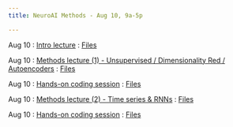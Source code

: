 ```yaml
---
title: NeuroAI Methods - Aug 10, 9a-5p

---
```


Aug 10
: [Intro lecture](#)
  : [Files](#)

Aug 10
: [Methods lecture (1) - Unsupervised / Dimensionality Red / Autoencoders](#)
  : [Files](#)

Aug 10
: [Hands-on coding session](#)
  : [Files](#)

Aug 10
: [Methods lecture (2) - Time series & RNNs](#)
  : [Files](#)

Aug 10
: [Hands-on coding session](#)
  : [Files](#)






